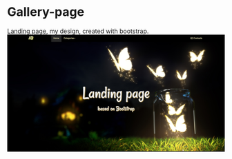 # Gallery-page

[Landing page](https://rawgit.com/anelliabe/Landing-Nature/master/index.html), my design, created with bootstrap.
<br>
![Picture](Main.jpg)
